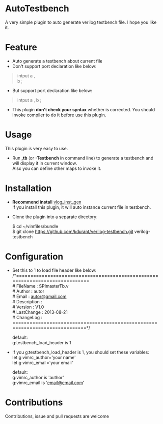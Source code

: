 # AutoTestbench  
A very simple plugin to auto generate verilog testbench file. I hope you like it.

# Feature  
* Auto generate a testbench about current file  
* Don't support port declaration like below:  
>intput      a ,  
>b ;  

* But support port declaration like below:  
>intput      a ,  b ;  

* This plugin **don't check your syntax** whether is corrected. You should 
invoke compiler to do it before use this plugin.

# Usage
This plugin is very easy to use.  
* Run **,tb** (or **:Testbench** in command line) to generate a testbench and will display it in current window.  
Also you can define other maps to invoke it.  

# Installation  
* **Recommend install** [vlog_inst_gen](https://github.com/vim-scripts/vlog_inst_gen)  
    If you install this plugin, it will auto instance current file in testbench.
  
* Clone the plugin into a separate directory:  

    $ cd ~/vimfiles/bundle    
    $ git clone https://github.com/kdurant/verilog-testbench.git  verilog-testbench    

# Configuration  
* Set this to 1 to load file header like below:  
    /\*=============================================================================  
    \# FileName    : SPImasterTb.v  
    \# Author      : autor  
    \# Email       : autor@gmail.com  
    \# Description :    
    \# Version     : V1.0  
    \# LastChange  : 2013-08-21  
    \# ChangeLog   :  
    \=============================================================================*/  
  
    default:  
    g:testbench_load_header is 1  
* If you g:testbench_load_header is 1, you should set these variables:  
    let g:vimrc_author='your name'    
    let g:vimrc_email='your email'    

    default:  
    g:vimrc_author is 'author'  
    g:vimrc_email is 'email@email.com'  

# Contributions
Contributions, issue and pull requests are welcome  
